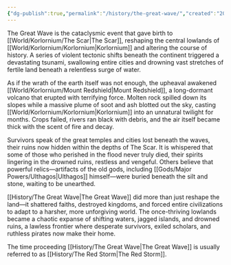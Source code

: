 ```yaml
---
{"dg-publish":true,"permalink":"/history/the-great-wave/","created":"2025-02-25T11:02:25.262-07:00"}
---
```


The Great Wave is the cataclysmic event that gave birth to [[World/Korlornium/The Scar\|The Scar]], reshaping the central lowlands of [[World/Korlornium/Korlornium\|Korlornium]] and altering the course of history. A series of violent tectonic shifts beneath the continent triggered a devastating tsunami, swallowing entire cities and drowning vast stretches of fertile land beneath a relentless surge of water.

As if the wrath of the earth itself was not enough, the upheaval awakened [[World/Korlornium/Mount Redshield\|Mount Redshield]], a long-dormant volcano that erupted with terrifying force. Molten rock spilled down its slopes while a massive plume of soot and ash blotted out the sky, casting [[World/Korlornium/Korlornium\|Korlornium]] into an unnatural twilight for months. Crops failed, rivers ran black with debris, and the air itself became thick with the scent of fire and decay.

Survivors speak of the great temples and cities lost beneath the waves, their ruins now hidden within the depths of The Scar. It is whispered that some of those who perished in the flood never truly died, their spirits lingering in the drowned ruins, restless and vengeful. Others believe that powerful relics—artifacts of the old gods, including [[Gods/Major Powers/Ulthagos\|Ulthagos]] himself—were buried beneath the silt and stone, waiting to be unearthed.

[[History/The Great Wave\|The Great Wave]] did more than just reshape the land—it shattered faiths, destroyed kingdoms, and forced entire civilizations to adapt to a harsher, more unforgiving world. The once-thriving lowlands became a chaotic expanse of shifting waters, jagged islands, and drowned ruins, a lawless frontier where desperate survivors, exiled scholars, and ruthless pirates now make their home.

The time proceeding [[History/The Great Wave\|The Great Wave]] is usually referred to as [[History/The Red Storm\|The Red Storm]].